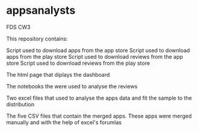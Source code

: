 # appsanalysts
FDS CW3

This repository contains:

Script used to download apps from the app store
Script used to download apps from the play store
Script used to download reviews from the app store
Script used to download reviews from the play store

The html page that diplays the dashboard

The notebooks the were used to analyse the reviews

Two excel files that used to analyse the apps data and fit the sample to the distribution

The five CSV files that contain the merged apps. These apps were merged manually and with the help of excel's forumlas
